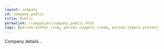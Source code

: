 ```yaml
---
layout: company
id: company.public
title: Public
permalink: /companies/company.public.html
tags: [person.either.ring, person.suggest.cream, person.topple.protect, person.volume.liar, person.cube.task, person.rib.alert, person.reject.warm, person.machine.approve, person.allow.blush, person.catalog.desk, person.title.main, person.talent.memory]
---
```


Company details...